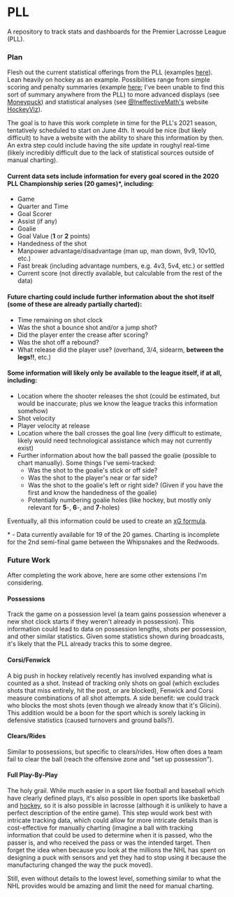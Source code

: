 # PLL
A repository to track stats and dashboards for the Premier Lacrosse League (PLL).

### Plan
Flesh out the current statistical offerings from the PLL (examples [here](https://stats.premierlacrosseleague.com/)). Lean heavily on hockey as an example. Possibilities range from simple scoring and penalty summaries (example [here](https://www.hockey-reference.com/boxscores/202102080CBJ.html); I've been unable to find this sort of summary anywhere from the PLL) to more advanced displays (see [Moneypuck](http://moneypuck.com/g.htm?id=2020020203)) and statistical analyses (see [@IneffectiveMath's](https://twitter.com/IneffectiveMath/) website [HockeyViz](https://hockeyviz.com/)).

The goal is to have this work complete in time for the PLL's 2021 season, tentatively scheduled to start on June 4th. It would be nice (but likely difficult) to have a website with the ability to share this information by then. An extra step could include having the site update in roughyl real-time (likely incredibly difficult due to the lack of statistical sources outside of manual charting).

#### Current data sets include information for every goal scored in the 2020 PLL Championship series (**20** games)\*, including:
- Game
- Quarter and Time
- Goal Scorer
- Assist (if any)
- Goalie
- Goal Value (**1** or **2** points)
- Handedness of the shot
- Manpower advantage/disadvantage (man up, man down, 9v9, 10v10, etc.)
- Fast break (including advantage numbers, e.g. 4v3, 5v4, etc.) or settled
- Current score (not directly available, but calculable from the rest of the data)

#### Future charting could include further information about the shot itself (some of these are already partially charted):
- Time remaining on shot clock
- Was the shot a bounce shot and/or a jump shot?
- Did the player enter the crease after scoring?
- Was the shot off a rebound?
- What release did the player use? (overhand, 3/4, sidearm, **between the legs!!**, etc.)

#### Some information will likely only be available to the league itself, if at all, including:
- Location where the shooter releases the shot (could be estimated, but would be inaccurate; plus we know the league tracks this information somehow)
- Shot velocity
- Player velocity at release
- Location where the ball crosses the goal line (very difficult to estimate, likely would need technological assistance which may not currently exist)
- Further information about how the ball passed the goalie (possible to chart manually). Some things I've semi-tracked:
  - Was the shot to the goalie's stick or off side?
  - Was the shot to the player's near or far side?
  - Was the shot to the goalie's left or right side? (Given if you have the first and know the handedness of the goalie)
  - Potentially numbering goalie holes (like hockey, but mostly only relevant for **5**-, **6**-, and **7**-holes)
  
Eventually, all this information could be used to create an [xG formula](https://jetsnation.ca/2020/01/07/expected-goals-xg-models-explained/).

\* - Data currently available for 19 of the 20 games. Charting is incomplete for the 2nd semi-final game between the Whipsnakes and the Redwoods.

### Future Work
After completing the work above, here are some other extensions I'm considering.

#### Possessions
Track the game on a possession level (a team gains possession whenever a new shot clock starts if they weren't already in possession). This information could lead to data on possession lengths, shots per possession, and other similar statistics. Given some statistics shown during broadcasts, it's likely that the PLL already tracks this to some degree.

#### Corsi/Fenwick
A big push in hockey relatively recently has involved expanding what is counted as a shot. Instead of tracking only shots on goal (which excludes shots that miss entirely, hit the post, or are blocked), Fenwick and Corsi measure combinations of all shot attempts. A side benefit: we could track who blocks the most shots (even though we already know that it's Glicini). This addition would be a boon for the sport which is sorely lacking in defensive statistics (caused turnovers and ground balls?).

#### Clears/Rides
Similar to possessions, but specific to clears/rides. How often does a team fail to clear the ball (reach the offensive zone and "set up possession").

#### Full Play-By-Play
The holy grail. While much easier in a sport like football and baseball which have clearly defined plays, it's also possible in open sports like basketball and [hockey](https://www.nhl.com/gamecenter/car-vs-cbj/2021/02/08/2020020197#game=2020020197,game_state=final,game_tab=plays), so it is also possible in lacrosse (although it is unlikely to have a perfect description of the entire game). This step would work best with intricate tracking data, which could allow for more intricate details than is cost-effective for manually charting (imagine a ball with tracking information that could be used to determine when it is passed, who the passer is, and who received the pass or was the intended target. Then forget the idea when because you look at the millions the NHL has spent on designing a puck with sensors and yet they had to stop using it because the manufacturing changed the way the puck moved).

Still, even without details to the lowest level, something similar to what the NHL provides would be amazing and limit the need for manual charting.
